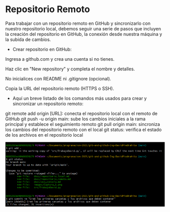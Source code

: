 # Repositorio Remoto

Para trabajar con un repositorio remoto en GitHub y sincronizarlo con nuestro repositorio local, debemos seguir una serie de pasos que incluyen la creación del repositorio en GitHub, la conexión desde nuestra máquina y la subida de cambios.

- Crear repositorio en GitHub:

Ingresa a github.com y crea una cuenta si no tienes.

Haz clic en "New repository" y completa el nombre y detalles.

No inicialices con README ni .gitignore (opcional).

Copia la URL del repositorio remoto (HTTPS o SSH).

- Aquí un breve listado de los comandos más usados para crear y sincronizar un repositorio remoto:

git remote add origin [URL]: conecta el repositorio local con el remoto de GitHub
git push -u origin main: sube los cambios iniciales a la rama principal y establece el seguimiento remoto
git pull origin main: sincroniza los cambios del repositorio remoto con el local
git status: verifica el estado de los archivos en el repositorio local

![En esta imagen se observan comandos de guardado de checkpoints en git ](/images/git%20add%20git%20commit.png)